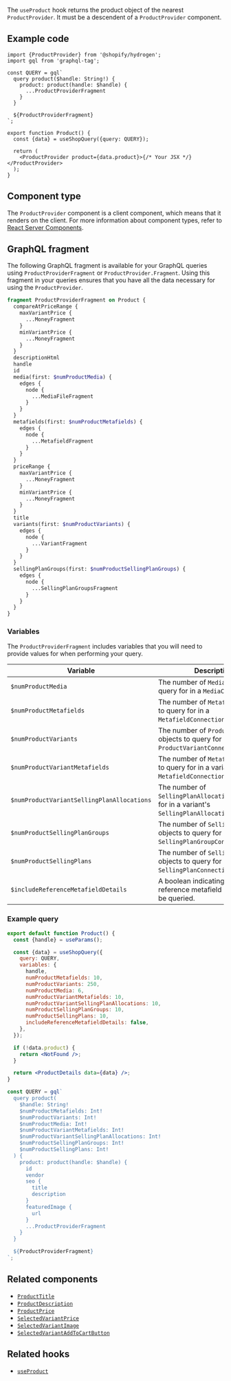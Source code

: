 <!-- This file is generated from source code in the Shopify/hydrogen repo. Edit the files in /packages/hydrogen/src/components/ProductProvider and run 'yarn generate-docs' at the root of this repo. For more information, refer to https://github.com/Shopify/shopify-dev/blob/main/content/internal/operations/hydrogen-reference-docs.md. -->

The `useProduct` hook returns the product object of the nearest `ProductProvider`. It must be a descendent of
a `ProductProvider` component.

## Example code

```tsx
import {ProductProvider} from '@shopify/hydrogen';
import gql from 'graphql-tag';

const QUERY = gql`
  query product($handle: String!) {
    product: product(handle: $handle) {
      ...ProductProviderFragment
    }
  }

  ${ProductProviderFragment}
`;

export function Product() {
  const {data} = useShopQuery({query: QUERY});

  return (
    <ProductProvider product={data.product}>{/* Your JSX */}</ProductProvider>
  );
}
```

## Component type

The `ProductProvider` component is a client component, which means that it renders on the client. For more information about component types, refer to [React Server Components](/custom-storefronts/hydrogen/framework/react-server-components).

## GraphQL fragment

The following GraphQL fragment is available for your GraphQL queries using `ProductProviderFragment` or `ProductProvider.Fragment`. Using this fragment in your queries ensures that you have all the data necessary for using the `ProductProvider`.

```graphql
fragment ProductProviderFragment on Product {
  compareAtPriceRange {
    maxVariantPrice {
      ...MoneyFragment
    }
    minVariantPrice {
      ...MoneyFragment
    }
  }
  descriptionHtml
  handle
  id
  media(first: $numProductMedia) {
    edges {
      node {
        ...MediaFileFragment
      }
    }
  }
  metafields(first: $numProductMetafields) {
    edges {
      node {
        ...MetafieldFragment
      }
    }
  }
  priceRange {
    maxVariantPrice {
      ...MoneyFragment
    }
    minVariantPrice {
      ...MoneyFragment
    }
  }
  title
  variants(first: $numProductVariants) {
    edges {
      node {
        ...VariantFragment
      }
    }
  }
  sellingPlanGroups(first: $numProductSellingPlanGroups) {
    edges {
      node {
        ...SellingPlanGroupsFragment
      }
    }
  }
}
```

### Variables

The `ProductProviderFragment` includes variables that you will need to provide values for when performing your query.

| Variable                                   | Description                                                                                           |
| ------------------------------------------ | ----------------------------------------------------------------------------------------------------- |
| `$numProductMedia`                         | The number of `Media` objects to query for in a `MediaConnection`.                                    |
| `$numProductMetafields`                    | The number of `Metafields` objects to query for in a `MetafieldConnection`.                           |
| `$numProductVariants`                      | The number of `ProductVariant` objects to query for in a `ProductVariantConnection`.                  |
| `$numProductVariantMetafields`             | The number of `Metafield` objects to query for in a variant's `MetafieldConnection`.                  |
| `$numProductVariantSellingPlanAllocations` | The number of `SellingPlanAllocations` to query for in a variant's `SellingPlanAllocationConnection`. |
| `$numProductSellingPlanGroups`             | The number of `SellingPlanGroups` objects to query for in a `SellingPlanGroupConnection`.             |
| `$numProductSellingPlans`                  | The number of `SellingPlan` objects to query for in a `SellingPlanConnection`.                        |
| `$includeReferenceMetafieldDetails`        | A boolean indicating if the reference metafield details should be queried.                            |

### Example query

```jsx
export default function Product() {
  const {handle} = useParams();

  const {data} = useShopQuery({
    query: QUERY,
    variables: {
      handle,
      numProductMetafields: 10,
      numProductVariants: 250,
      numProductMedia: 6,
      numProductVariantMetafields: 10,
      numProductVariantSellingPlanAllocations: 10,
      numProductSellingPlanGroups: 10,
      numProductSellingPlans: 10,
      includeReferenceMetafieldDetails: false,
    },
  });

  if (!data.product) {
    return <NotFound />;
  }

  return <ProductDetails data={data} />;
}

const QUERY = gql`
  query product(
    $handle: String!
    $numProductMetafields: Int!
    $numProductVariants: Int!
    $numProductMedia: Int!
    $numProductVariantMetafields: Int!
    $numProductVariantSellingPlanAllocations: Int!
    $numProductSellingPlanGroups: Int!
    $numProductSellingPlans: Int!
  ) {
    product: product(handle: $handle) {
      id
      vendor
      seo {
        title
        description
      }
      featuredImage {
        url
      }
      ...ProductProviderFragment
    }
  }

  ${ProductProviderFragment}
`;
```

## Related components

- [`ProductTitle`](/api/hydrogen/components/product-variant/producttitle)
- [`ProductDescription`](/api/hydrogen/components/product-variant/productdescription)
- [`ProductPrice`](/api/hydrogen/components/product-variant/productprice)
- [`SelectedVariantPrice`](/api/hydrogen/components/product-variant/selectedvariantprice)
- [`SelectedVariantImage`](/api/hydrogen/components/product-variant/selectedvariantimage)
- [`SelectedVariantAddToCartButton`](/api/hydrogen/components/product-variant/selectedvariantaddtocartbutton)

## Related hooks

- [`useProduct`](/api/hydrogen/hooks/product-variant/useproduct)
